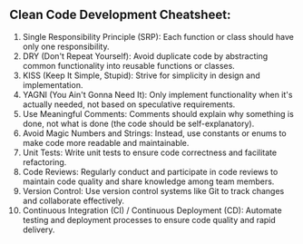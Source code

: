 ## Clean Code Development Cheatsheet:
1. Single Responsibility Principle (SRP): Each function or class should have only one responsibility.
2. DRY (Don't Repeat Yourself): Avoid duplicate code by abstracting common functionality into reusable functions or classes.
3. KISS (Keep It Simple, Stupid): Strive for simplicity in design and implementation.
4. YAGNI (You Ain't Gonna Need It): Only implement functionality when it's actually needed, not based on speculative requirements.
5. Use Meaningful Comments: Comments should explain why something is done, not what is done (the code should be self-explanatory).
6. Avoid Magic Numbers and Strings: Instead, use constants or enums to make code more readable and maintainable.
7. Unit Tests: Write unit tests to ensure code correctness and facilitate refactoring.
8. Code Reviews: Regularly conduct and participate in code reviews to maintain code quality and share knowledge among team members.
9. Version Control: Use version control systems like Git to track changes and collaborate effectively.
10. Continuous Integration (CI) / Continuous Deployment (CD): Automate testing and deployment processes to ensure code quality and rapid delivery.
